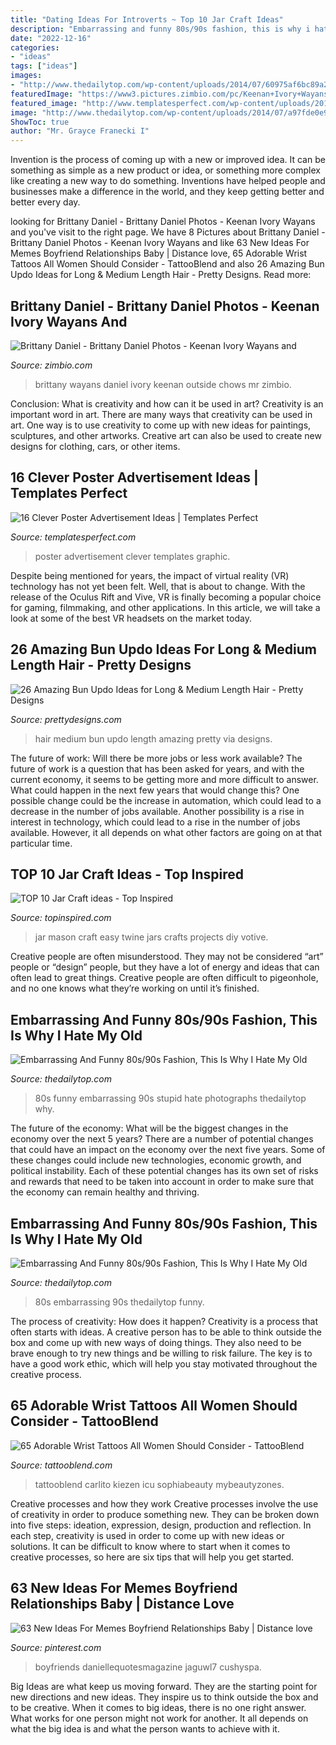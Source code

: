 ```yaml
---
title: "Dating Ideas For Introverts ~ Top 10 Jar Craft Ideas"
description: "Embarrassing and funny 80s/90s fashion, this is why i hate my old"
date: "2022-12-16"
categories:
- "ideas"
tags: ["ideas"]
images:
- "http://www.thedailytop.com/wp-content/uploads/2014/07/60975af6bc89a2dd77276cfa094f5fea.jpg"
featuredImage: "https://www3.pictures.zimbio.com/pc/Keenan+Ivory+Wayans+saucily+clad+Brittany+2tXqC4Qat2cx.jpg"
featured_image: "http://www.templatesperfect.com/wp-content/uploads/2013/11/poster-advertisement-111.jpg"
image: "http://www.thedailytop.com/wp-content/uploads/2014/07/a97fde0e983632b2ec2bd8ec1a39f19e.jpg"
ShowToc: true
author: "Mr. Grayce Franecki I"
---
```



Invention is the process of coming up with a new or improved idea. It can be something as simple as a new product or idea, or something more complex like creating a new way to do something. Inventions have helped people and businesses make a difference in the world, and they keep getting better and better every day.

	

		
looking for Brittany Daniel - Brittany Daniel Photos - Keenan Ivory Wayans and you've visit to the right page. We have 8 Pictures about Brittany Daniel - Brittany Daniel Photos - Keenan Ivory Wayans and like 63 New Ideas For Memes Boyfriend Relationships Baby | Distance love, 65 Adorable Wrist Tattoos All Women Should Consider - TattooBlend and also 26 Amazing Bun Updo Ideas for Long &amp; Medium Length Hair - Pretty Designs. Read more:
		
    
## Brittany Daniel - Brittany Daniel Photos - Keenan Ivory Wayans And

<img loading=lazy src="https://www3.pictures.zimbio.com/pc/Keenan+Ivory+Wayans+saucily+clad+Brittany+2tXqC4Qat2cx.jpg" onerror="this.onerror=null;this.src='https://tse3.mm.bing.net/th?id=OIP.5flVO3vlOqKK3MFqH-AlDAHaLG&amp;pid=15.1';" alt="Brittany Daniel - Brittany Daniel Photos - Keenan Ivory Wayans and">

_Source: zimbio.com_

>brittany wayans daniel ivory keenan outside chows mr zimbio. 

	

Conclusion: What is creativity and how can it be used in art?
Creativity is an important word in art. There are many ways that creativity can be used in art. One way is to use creativity to come up with new ideas for paintings, sculptures, and other artworks. Creative art can also be used to create new designs for clothing, cars, or other items.

    
## 16 Clever Poster Advertisement Ideas | Templates Perfect

<img loading=lazy src="http://www.templatesperfect.com/wp-content/uploads/2013/11/poster-advertisement-111.jpg" onerror="this.onerror=null;this.src='https://tse1.mm.bing.net/th?id=OIP.anL15aLbFewZDuAoV2_MUQHaLH&amp;pid=15.1';" alt="16 Clever Poster Advertisement Ideas | Templates Perfect">

_Source: templatesperfect.com_

>poster advertisement clever templates graphic. 

	

Despite being mentioned for years, the impact of virtual reality (VR) technology has not yet been felt. Well, that is about to change. With the release of the Oculus Rift and Vive, VR is finally becoming a popular choice for gaming, filmmaking, and other applications. In this article, we will take a look at some of the best VR headsets on the market today.

    
## 26 Amazing Bun Updo Ideas For Long &amp; Medium Length Hair - Pretty Designs

<img loading=lazy src="http://www.prettydesigns.com/wp-content/uploads/2016/11/26-amazing-bun-updo-ideas-for-long-medium-length-hair.jpg" onerror="this.onerror=null;this.src='https://tse1.mm.bing.net/th?id=OIP.m4eKbClzM4TxrN2t71fKSgHaNP&amp;pid=15.1';" alt="26 Amazing Bun Updo Ideas for Long &amp; Medium Length Hair - Pretty Designs">

_Source: prettydesigns.com_

>hair medium bun updo length amazing pretty via designs. 

	

The future of work: Will there be more jobs or less work available?
The future of work is a question that has been asked for years, and with the current economy, it seems to be getting more and more difficult to answer. What could happen in the next few years that would change this? One possible change could be the increase in automation, which could lead to a decrease in the number of jobs available. Another possibility is a rise in interest in technology, which could lead to a rise in the number of jobs available. However, it all depends on what other factors are going on at that particular time.

    
## TOP 10 Jar Craft Ideas - Top Inspired

<img loading=lazy src="http://topinspired.com/wp-content/uploads/2013/08/crafts-with-jars_07.jpg" onerror="this.onerror=null;this.src='https://tse2.mm.bing.net/th?id=OIP.RiHHYhKlPza7ke_FWPELBQHaJ3&amp;pid=15.1';" alt="TOP 10 Jar Craft ideas - Top Inspired">

_Source: topinspired.com_

>jar mason craft easy twine jars crafts projects diy votive. 

	

Creative people are often misunderstood. They may not be considered “art” people or “design” people, but they have a lot of energy and ideas that can often lead to great things. Creative people are often difficult to pigeonhole, and no one knows what they’re working on until it’s finished.

    
## Embarrassing And Funny 80s/90s Fashion, This Is Why I Hate My Old

<img loading=lazy src="http://www.thedailytop.com/wp-content/uploads/2014/07/60975af6bc89a2dd77276cfa094f5fea.jpg" onerror="this.onerror=null;this.src='https://tse4.mm.bing.net/th?id=OIP.B3rAkd8fFb3sDxukr6eOlQHaH2&amp;pid=15.1';" alt="Embarrassing And Funny 80s/90s Fashion, This Is Why I Hate My Old">

_Source: thedailytop.com_

>80s funny embarrassing 90s stupid hate photographs thedailytop why. 

	

The future of the economy: What will be the biggest changes in the economy over the next 5 years?
There are a number of potential changes that could have an impact on the economy over the next five years. Some of these changes could include new technologies, economic growth, and political instability. Each of these potential changes has its own set of risks and rewards that need to be taken into account in order to make sure that the economy can remain healthy and thriving.

    
## Embarrassing And Funny 80s/90s Fashion, This Is Why I Hate My Old

<img loading=lazy src="http://www.thedailytop.com/wp-content/uploads/2014/07/a97fde0e983632b2ec2bd8ec1a39f19e.jpg" onerror="this.onerror=null;this.src='https://tse4.mm.bing.net/th?id=OIP.MILDYzR6Rm-OejbR_DX1yQHaFj&amp;pid=15.1';" alt="Embarrassing And Funny 80s/90s Fashion, This Is Why I Hate My Old">

_Source: thedailytop.com_

>80s embarrassing 90s thedailytop funny. 

	

The process of creativity: How does it happen?
Creativity is a process that often starts with ideas. A creative person has to be able to think outside the box and come up with new ways of doing things. They also need to be brave enough to try new things and be willing to risk failure. The key is to have a good work ethic, which will help you stay motivated throughout the creative process.

    
## 65 Adorable Wrist Tattoos All Women Should Consider - TattooBlend

<img loading=lazy src="https://tattooblend.com/wp-content/uploads/2016/12/11-5.jpg" onerror="this.onerror=null;this.src='https://tse4.mm.bing.net/th?id=OIP.eJ81n9jL8u780xHRuqJlHgHaHZ&amp;pid=15.1';" alt="65 Adorable Wrist Tattoos All Women Should Consider - TattooBlend">

_Source: tattooblend.com_

>tattooblend carlito kiezen icu sophiabeauty mybeautyzones. 

	

Creative processes and how they work
Creative processes involve the use of creativity in order to produce something new. They can be broken down into five steps: ideation, expression, design, production and reflection. In each step, creativity is used in order to come up with new ideas or solutions. It can be difficult to know where to start when it comes to creative processes, so here are six tips that will help you get started.

    
## 63 New Ideas For Memes Boyfriend Relationships Baby | Distance Love

<img loading=lazy src="https://i.pinimg.com/736x/5e/c4/f8/5ec4f8a54e78cb40474463ea538d7819.jpg" onerror="this.onerror=null;this.src='https://tse1.mm.bing.net/th?id=OIP.Nq0VxQtG52SIq3vsyV86KAAAAA&amp;pid=15.1';" alt="63 New Ideas For Memes Boyfriend Relationships Baby | Distance love">

_Source: pinterest.com_

>boyfriends daniellequotesmagazine jaguwl7 cushyspa. 

	

Big Ideas are what keep us moving forward. They are the starting point for new directions and new ideas. They inspire us to think outside the box and to be creative. When it comes to big ideas, there is no one right answer. What works for one person might not work for another. It all depends on what the big idea is and what the person wants to achieve with it.

